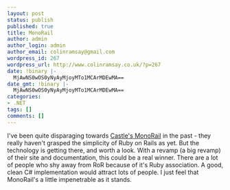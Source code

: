```yaml
---
layout: post
status: publish
published: true
title: MonoRail
author: admin
author_login: admin
author_email: colinramsay@gmail.com
wordpress_id: 267
wordpress_url: http://www.colinramsay.co.uk/?p=267
date: !binary |-
  MjAwNS0wOS0yNyAyMjoyMTo1MCArMDEwMA==
date_gmt: !binary |-
  MjAwNS0wOS0yNyAyMjoyMTo1MCArMDEwMA==
categories:
- .NET
tags: []
comments: []
---
```

<p>I've been quite disparaging towards <a href="http://www.castleproject.org/">Castle's MonoRail</a> in the past - they really haven't grasped the simplicity of Ruby on Rails as yet. But the technology is getting there, and worth a look. With a revamp (a big revamp) of their site and documentation, this could be a real winner. There are a lot of people who shy away from RoR because of it's Ruby association. A good, clean C# implementation would attract lots of people. I just feel that MonoRail's a little impenetrable as it stands.</p>
